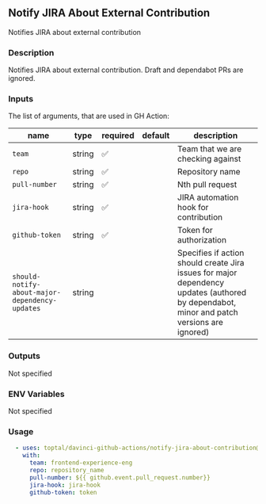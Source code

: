 ## Notify JIRA About External Contribution

Notifies JIRA about external contribution

### Description

Notifies JIRA about external contribution. Draft and dependabot PRs are ignored.

### Inputs

The list of arguments, that are used in GH Action:

| name                                           | type   | required | default | description                                                                                                                               |
| ---------------------------------------------- | ------ | -------- | ------- | ----------------------------------------------------------------------------------------------------------------------------------------- |
| `team`                                         | string | ✅        |         | Team that we are checking against                                                                                                         |
| `repo`                                         | string | ✅        |         | Repository name                                                                                                                           |
| `pull-number`                                  | string | ✅        |         | Nth pull request                                                                                                                          |
| `jira-hook`                                    | string | ✅        |         | JIRA automation hook for contribution                                                                                                     |
| `github-token`                                 | string | ✅        |         | Token for authorization                                                                                                                   |
| `should-notify-about-major-dependency-updates` | string |          |         | Specifies if action should create Jira issues for major dependency updates (authored by dependabot, minor and patch versions are ignored) |

### Outputs

Not specified

### ENV Variables

Not specified

### Usage

```yaml
  - uses: toptal/davinci-github-actions/notify-jira-about-contribution@v4.4.2
    with:
      team: frontend-experience-eng
      repo: repository_name
      pull-number: ${{ github.event.pull_request.number}}
      jira-hook: jira-hook
      github-token: token
```
